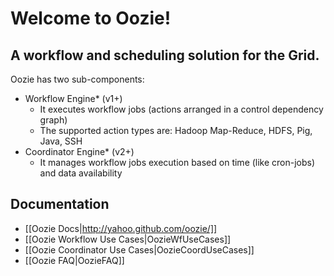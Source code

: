 # Welcome to Oozie!
##  A workflow and scheduling solution for the Grid.

Oozie has two sub-components:

   * Workflow Engine* (v1+) 
      * It executes workflow jobs (actions arranged in a control dependency graph)
      * The supported action types are: Hadoop Map-Reduce, HDFS, Pig, Java, SSH
   * Coordinator Engine* (v2+) 
      * It manages workflow jobs execution based on time (like cron-jobs) and data availability

## Documentation

 * [[Oozie Docs|http://yahoo.github.com/oozie/]]
 * [[Oozie Workflow Use Cases|OozieWfUseCases]]
 * [[Oozie Coordinator Use Cases|OozieCoordUseCases]]
 * [[Oozie FAQ|OozieFAQ]]
